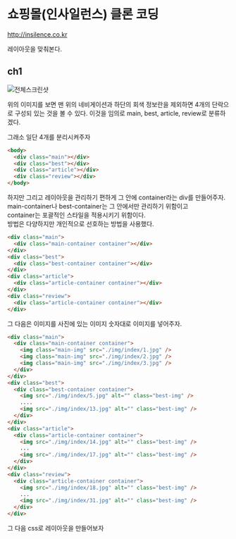 # 쇼핑몰(인사일런스) 클론 코딩

http://insilence.co.kr

레이아웃을 맞춰본다.

## ch1

![전체스크린샷](./img/insilence.png)

위의 이미지를 보면 맨 위의 네비게이션과 하단의 회색 정보란을 제외하면 4개의 단락으로 구성되 있는 것을 볼 수 있다.
이것을 임의로 main, best, article, review로 분류하겠다.

그래소 일단 4개를 분리시켜주자

```html
<body>
  <div class="main"></div>
  <div class="best"></div>
  <div class="article"></div>
  <div class="review"></div>
</body>
```

하지만 그리고 레이아웃을 관리하기 편하게 그 안에 container라는 div를 만들어주자.  
main-container나 best-container는 그 안에서만 관리하기 위함이고  
container는 포괄적인 스타일을 적용시키기 위함이다.  
방법은 다양하지만 개인적으로 선호하는 방법을 사용했다.

```html
<div class="main">
  <div class="main-container container"></div>
</div>
<div class="best">
  <div class="best-container container"></div>
</div>
<div class="article">
  <div class="article-container container"></div>
</div>
<div class="review">
  <div class="article-container container"></div>
</div>
```

그 다음은 이미지를 사진에 있는 이미지 숫자대로 이미지를 넣어주자.

```html
<div class="main">
  <div class="main-container container">
    <img class="main-img" src="./img/index/1.jpg" />
    <img class="main-img" src="./img/index/2.jpg" />
    <img class="main-img" src="./img/index/3.jpg" />
  </div>
</div>
<div class="best">
  <div class="best-container container">
    <img src="./img/index/5.jpg" alt="" class="best-img" />
    ....
    <img src="./img/index/13.jpg" alt="" class="best-img" />
  </div>
</div>
<div class="article">
  <div class="article-container container">
    <img src="./img/index/14.jpg" alt="" class="best-img" />
    ...
    <img src="./img/index/17.jpg" alt="" class="best-img" />
  </div>
</div>
<div class="review">
  <div class="article-container container">
    <img src="./img/index/18.jpg" alt="" class="best-img" />
    ...
    <img src="./img/index/31.jpg" alt="" class="best-img" />
  </div>
</div>
```
그 다음 css로 레이아웃을 만들어보자